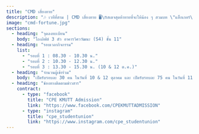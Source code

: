 ```yaml
---
title: "CMD เสี่ยงทาย"
description: "🎶 เวทีที่สาม | CMD เสี่ยงทาย 🖥️\nสเตจสุดท้าทายที่จะให้น้อง ๆ สวมบท \"แฮ็กเกอร์\"\nใช้คำสั่งพื้นฐานของ Linux (เช่น ls, cat)\nเพื่อฝ่าด่านทีละขั้น รับคำใบ้ลับ\nและแก้ปริศนาจนได้ output สุดท้าย 🎯"
image: "cmd-fortune.jpg"
sections:
  - heading: "จุดลงทะเบียน"
    body: "โถงลิฟต์ 3 ตัว อาคารวิศววัฒนะ (S4) ชั้น 11"
  - heading: "รอบเวลากิจกรรม"
    list:
      - "รอบที่ 1 : 08.30 - 10.30 น."
      - "รอบที่ 2 : 10.30 - 12.30 น."
      - "รอบที่ 3 : 13.30 - 15.30 น. (10 & 12 ต.ค.)"
  - heading: "จำนวนผู้เข้าร่วม"
    body: "เปิดรับรอบละ 30 คน ในวันที่ 10 & 12 ตุลาคม และ เปิดรับรอบละ 75 คน ในวันที่ 11 ตุลาคม"
  - heading: "ช่องทางติดตามข่าวสาร"
    contract:
      - type: "facebook"
        title: "CPE KMUTT Admission"
        link: "https://www.facebook.com/CPEKMUTTADMISSION"
      - type: "instagram"
        title: "cpe_studentunion"
        link: "https://www.instagram.com/cpe_studentunion"
---
```

